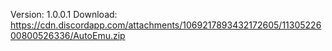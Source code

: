 Version: 1.0.0.1
Download: https://cdn.discordapp.com/attachments/1069217893432172605/1130522600800526336/AutoEmu.zip
